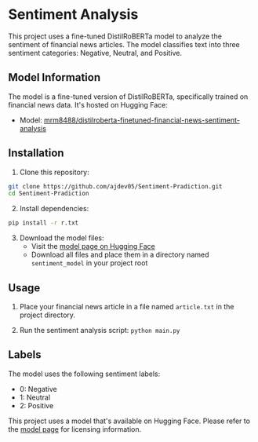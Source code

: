 # Sentiment Analysis

This project uses a fine-tuned DistilRoBERTa model to analyze the sentiment of financial news articles. The model classifies text into three sentiment categories: Negative, Neutral, and Positive.

## Model Information

The model is a fine-tuned version of DistilRoBERTa, specifically trained on financial news data. It's hosted on Hugging Face:
- Model: [mrm8488/distilroberta-finetuned-financial-news-sentiment-analysis](https://huggingface.co/mrm8488/distilroberta-finetuned-financial-news-sentiment-analysis)

## Installation

1. Clone this repository:
```bash
git clone https://github.com/ajdev05/Sentiment-Pradiction.git
cd Sentiment-Pradiction
```

2. Install dependencies:
```bash
pip install -r r.txt
```

3. Download the model files:
   - Visit the [model page on Hugging Face](https://huggingface.co/mrm8488/distilroberta-finetuned-financial-news-sentiment-analysis)
   - Download all files and place them in a directory named `sentiment_model` in your project root

## Usage

1. Place your financial news article in a file named `article.txt` in the project directory.

2. Run the sentiment analysis script:
```python main.py```

## Labels

The model uses the following sentiment labels:
- 0: Negative
- 1: Neutral
- 2: Positive

This project uses a model that's available on Hugging Face. Please refer to the [model page](https://huggingface.co/mrm8488/distilroberta-finetuned-financial-news-sentiment-analysis) for licensing information.


